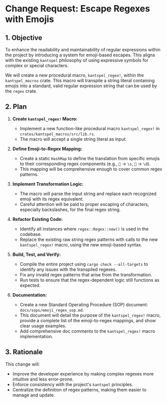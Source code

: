 # Change Request: Escape Regexes with Emojis

## 1. Objective

To enhance the readability and maintainability of regular expressions within the project by introducing a system for emoji-based escapes. This aligns with the existing `kantspel` philosophy of using expressive symbols for complex or special characters.

We will create a new procedural macro, `kantspel_regex!`, within the `kantspel_macros` crate. This macro will transpile a string literal containing emojis into a standard, valid regular expression string that can be used by the `regex` crate.

## 2. Plan

1.  **Create `kantspel_regex!` Macro:**
    *   Implement a new function-like procedural macro `kantspel_regex!` in `crates/kantspel_macros/src/lib.rs`.
    *   The macro will accept a single string literal as input.

2.  **Define Emoji-to-Regex Mapping:**
    *   Create a static `HashMap` to define the translation from specific emojis to their corresponding regex components (e.g., `🤸` -> `\s`, `🔢` -> `\d`).
    *   This mapping will be comprehensive enough to cover common regex patterns.

3.  **Implement Transformation Logic:**
    *   The macro will parse the input string and replace each recognized emoji with its regex equivalent.
    *   Careful attention will be paid to proper escaping of characters, especially backslashes, for the final regex string.

4.  **Refactor Existing Code:**
    *   Identify all instances where `regex::Regex::new()` is used in the codebase.
    *   Replace the existing raw string regex patterns with calls to the new `kantspel_regex!` macro, using the new emoji-based syntax.

5.  **Build, Test, and Verify:**
    *   Compile the entire project using `cargo check --all-targets` to identify any issues with the transpiled regexes.
    *   Fix any invalid regex patterns that arise from the transformation.
    *   Run tests to ensure that the regex-dependent logic still functions as expected.

6.  **Documentation:**
    *   Create a new Standard Operating Procedure (SOP) document: `docs/sops/emoji_regex_sop.md`.
    *   This document will detail the purpose of the `kantspel_regex!` macro, provide a complete list of the emoji-to-regex mappings, and show clear usage examples.
    *   Add comprehensive doc comments to the `kantspel_regex!` macro implementation.

## 3. Rationale

This change will:
*   Improve the developer experience by making complex regexes more intuitive and less error-prone.
*   Enforce consistency with the project's `kantspel` principles.
*   Centralize the definition of regex patterns, making them easier to manage and update.
